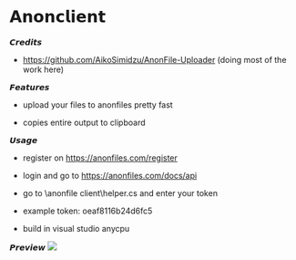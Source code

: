 # 𝗔𝗻𝗼𝗻𝗰𝗹𝗶𝗲𝗻𝘁

𝘾𝙧𝙚𝙙𝙞𝙩𝙨
* https://github.com/AikoSimidzu/AnonFile-Uploader (doing most of the work here)

𝙁𝙚𝙖𝙩𝙪𝙧𝙚𝙨
* upload your files to anonfiles pretty fast

* copies entire output to clipboard

𝙐𝙨𝙖𝙜𝙚
* register on https://anonfiles.com/register

* login and go to https://anonfiles.com/docs/api

* go to \anonfile client\helper.cs and enter your token

* example token: oeaf8116b24d6fc5

* build in visual studio anycpu

𝙋𝙧𝙚𝙫𝙞𝙚𝙬
![](https://cdn.discordapp.com/attachments/423193702115180544/757159124784906250/unknown.png)
